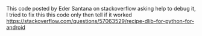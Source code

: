 This code posted by Eder Santana on stackoverflow asking help to debug it,
I tried to fix this this code only then tell if it worked
https://stackoverflow.com/questions/57063529/recipe-dlib-for-python-for-android

